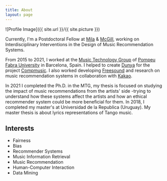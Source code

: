 ```yaml
---
title: About
layout: page
---
```

![Profile Image]({{ site.url }}/{{ site.picture }})

<p>Currently, I'm a Postdoctoral Fellow at <a href="https://mila.quebec/">Mila</a> & <a href="https://www.mcgill.ca/">McGill</a>, working on Interdisciplinary Interventions in the Design of Music Recommendation Systems.</p>
	
<p>From 2015 to 2021, I worked at the <a href="http://mtg.upf.edu/research/labs/asp-lab">Music Technology Group</a> of <a href="http://upf.edu">Pompeu Fabra University</a> in Barcelona, Spain. I helped to create <a href="http://dunya.compmusic.upf.edu">Dunya</a> for the project <a href="http://compmusic.upf.edu/">Compmusic</a>. I also worked developing <a href="http://freesound.org">Freesound</a> and research on music recommendation systems in collaboration with <a href="https://www.kakaocorp.com/?lang=en">Kakao</a>.</p>

<p>In 2021 I completed the Ph.D. in the MTG, my thesis is focused on studying the impact of music recommendations from the artists' side -trying to understand how these systems affect the artists and how an ethical recommender system could be more beneficial for them. In 2018, I completed my master's at Universidad de la Republica (Uruguay). My master thesis is about lyrics representations of Tango music.</p>


<h2>Interests</h2>

<ul class="skill-list">
	<li>Fairness</li>
	<li>Bias</li>
	<li>Recommender Systems</li>
	<li>Music Information Retrieval</li>
	<li>Music Recommendation</li>
	<li>Human-Computer Interaction</li>
	<li>Data Mining</li>
</ul>

